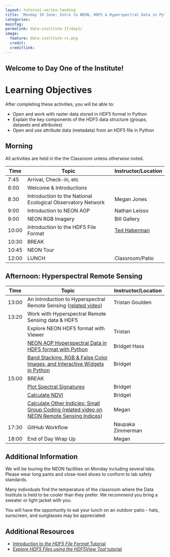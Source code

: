 ```yaml
---
layout: tutorial-series-landing
title: 'Monday 19 June: Intro to NEON, HDF5 & Hyperspectral Data in Python'
categories:
mainTag: 
permalink: data-institute-17/day1/
image:
  feature: data-institute-rs.png
  credit:
  creditlink:
---
```


## Welcome to Day One of the Institute!


<div id="objectives" markdown="1">

# Learning Objectives

After completing these activities, you will be able to:

* Open and work with raster data stored in HDF5 format in Python
* Explain the key components of the HDF5 data structure (groups, datasets and attributes)
* Open and use attribute data (metadata) from an HDF5 file in Python


</div>

## Morning

All activities are held in the the Classroom unless otherwise noted.

| Time | Topic | Instructor/Location |
|------|-------|------------|
|  7:45 | Arrival, Check-in, etc |  |
|  8:00 | Welcome & Introductions |  |
|  8:30 | Introduction to the National Ecological Observatory Network | Megan Jones |
|  9:00 | Introduction to NEON AOP | Nathan Leisso |
|  9:00 | NEON RGB Imagery | Bill Gallery |
| 10:00  | Introduction to the HDF5 File Format | <a href="https://www.hdfgroup.org/team/ted-habermann/" target="_blank">Ted Haberman</a> |
| 10:30 | BREAK| |
| 10:45 | NEON Tour| |
| 12:00 | LUNCH| Classroom/Patio |


## Afternoon: Hyperspectral Remote Sensing

| Time | Topic | Instructor/Location |
|------|-------|------------|
| 13:00  | An Introduction to Hyperspectral Remote Sensing (<a href="https://youtu.be/jaARDWeyNDE" target="_blank">related video</a>) | Tristan Goulden |
| 13:20  | Work with Hyperspectral Remote Sensing data & HDF5 | |
| 		 | Explore NEON HDF5 format with Viewer |  Tristan |
| 		 | <a href="{{ site.baseurl }}/HDF5/neon-aop-hdf5-py" target="_blank">NEON AOP Hyperspectral Data in HDF5 format with Python</a> | Bridget Hass |
| 		 | <a href="{{ site.baseurl }}/HDF5/hyperspectral-HDF5-python/" target="_blank">Band Stacking, RGB & False Color Images, and Interactive Widgets in Python</a>| Bridget |
| 15:00  | BREAK |  |
| 		 | <a href="{{ site.baseurl }}/HDF5/plot-spec-sig-python/" target="_blank">Plot Spectral Signatures</a> | Bridget  |
| 		 | <a href="{{ site.baseurl }}/HDF5/calc-ndvi-python/" target="_blank">Calculate NDVI</a> | Bridget |
| 		 | <a href="{{ site.baseurl }}/data-institute-17/day1-indicesActivity/" target="_blank">Calculate Other Indicies; Small Group Coding (<a href="https://youtu.be/4_EYPNI-A5g" target="_blank">related video on NEON Remote Sensing Indices</a>)| Megan |
| 17:30  | GitHub Workflow | Naupaka Zimmerman|
| 18:00  | End of Day Wrap Up  | Megan |


## Additional Information 

We will be touring the NEON facilities on Monday including several labs. Please
wear long pants and close-toed shoes to conform to lab safety standards. 

Many individuals find the temperature of the classroom where the Data Institute 
is held to be cooler than they prefer.  We recommend you bring a sweater or light
jacket with you. 

You will have the opportunity to eat your lunch on an outdoor patio - hats, sunscreen, and 
sunglasses may be appreciated. 


## Additional Resources

* <a href="{{ site.baseurl }}/HDF5/About" target="_blank">*Introduction to the HDF5 File Format* Tutorial</a>
* <a href="{{ site.baseurl }}/HDF5/Exploring-Data-HDFView" target="_blank">*Explore HDF5 Files using the HDF5View Tool* tutorial</a>
